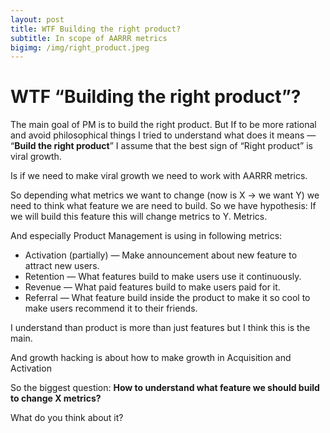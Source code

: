```yaml
---
layout: post
title: WTF Building the right product?
subtitle: In scope of AARRR metrics
bigimg: /img/right_product.jpeg
---
```


# WTF “Building the right product”?

The main goal of PM is to build the right product. But If to be more rational
and avoid philosophical things I tried to understand what does it means —
“**Build the right product**” I assume that the best sign of “Right product” is
viral growth.

Is if we need to make viral growth we need to work with AARRR metrics.

So depending what metrics we want to change (now is X -> we want Y) we need to
think what feature we are need to build. So we have hypothesis: If we will build
this feature this will change metrics to Y. Metrics.

And especially Product Management is using in following metrics:

* Activation (partially) — Make announcement about new feature to attract new
users.
* Retention — What features build to make users use it continuously.
* Revenue — What paid features build to make users paid for it.
* Referral — What feature build inside the product to make it so cool to make
users recommend it to their friends.

I understand than product is more than just features but I think this is the
main.

And growth hacking is about how to make growth in Acquisition and Activation

So the biggest question: **How to understand what feature we should build to
change X metrics?**

What do you think about it?
